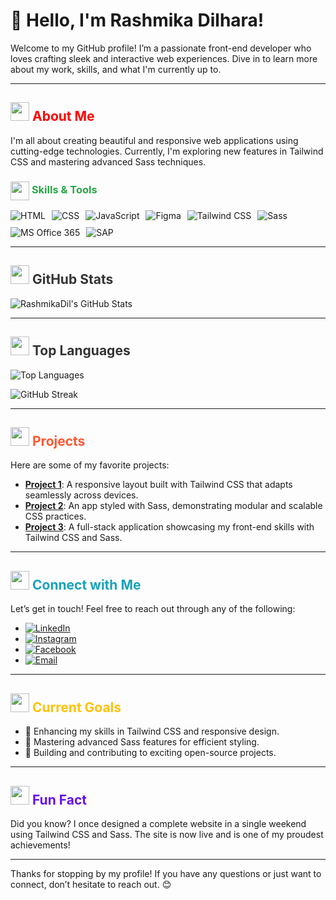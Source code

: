 # 👋 Hello, I'm Rashmika Dilhara!

Welcome to my GitHub profile! I’m a passionate front-end developer who loves crafting sleek and interactive web experiences. Dive in to learn more about my work, skills, and what I'm currently up to.

---

## <img src="https://img.icons8.com/ios-filled/50/ffffff/about.png" width="30"/> <span style="color: #FF0000;">About Me</span>

I'm all about creating beautiful and responsive web applications using cutting-edge technologies. Currently, I'm exploring new features in Tailwind CSS and mastering advanced Sass techniques.

### <img src="https://img.icons8.com/ios-filled/50/ffffff/tools.png" width="30" style="vertical-align: middle;"/> <span style="color: #28a745;">Skills & Tools</span>

<div style="display: flex; gap: 10px; flex-wrap: wrap;">
  <a href="#" style="text-decoration: none; color: inherit;">
    <img src="https://img.shields.io/badge/-HTML-E34F26?style=for-the-badge&logo=html5&logoColor=FFFFFF" alt="HTML" style="transition: transform 0.3s ease, box-shadow 0.3s ease;"/>
  </a>
  <a href="#" style="text-decoration: none; color: inherit;">
    <img src="https://img.shields.io/badge/-CSS-1572B6?style=for-the-badge&logo=css3&logoColor=FFFFFF" alt="CSS" style="transition: transform 0.3s ease, box-shadow 0.3s ease;"/>
  </a>
  <a href="#" style="text-decoration: none; color: inherit;">
    <img src="https://img.shields.io/badge/-JavaScript-F7DF1E?style=for-the-badge&logo=javascript&logoColor=000000" alt="JavaScript" style="transition: transform 0.3s ease, box-shadow 0.3s ease;"/>
  </a>
  <a href="#" style="text-decoration: none; color: inherit;">
    <img src="https://img.shields.io/badge/-Figma-F24E1E?style=for-the-badge&logo=figma&logoColor=FFFFFF" alt="Figma" style="transition: transform 0.3s ease, box-shadow 0.3s ease;"/>
  </a>
  <a href="#" style="text-decoration: none; color: inherit;">
    <img src="https://img.shields.io/badge/-Tailwind%20CSS-38B2AC?style=for-the-badge&logo=tailwindcss&logoColor=FFFFFF" alt="Tailwind CSS" style="transition: transform 0.3s ease, box-shadow 0.3s ease;"/>
  </a>
  <a href="#" style="text-decoration: none; color: inherit;">
    <img src="https://img.shields.io/badge/-Sass-CC6699?style=for-the-badge&logo=sass&logoColor=FFFFFF" alt="Sass" style="transition: transform 0.3s ease, box-shadow 0.3s ease;"/>
  </a>
  <a href="#" style="text-decoration: none; color: inherit;">
    <img src="https://img.shields.io/badge/-MS%20Office%20365-F25022?style=for-the-badge&logo=microsoft&logoColor=FFFFFF" alt="MS Office 365" style="transition: transform 0.3s ease, box-shadow 0.3s ease;"/>
  </a>
  <a href="#" style="text-decoration: none; color: inherit;">
    <img src="https://img.shields.io/badge/-SAP-00376B?style=for-the-badge&logo=sap&logoColor=FFFFFF" alt="SAP" style="transition: transform 0.3s ease, box-shadow 0.3s ease;"/>
  </a>
</div>

---
## <img src="https://img.icons8.com/ios-filled/50/ffffff/github.png" width="30"/> <span style="color: #333;">GitHub Stats</span>

![RashmikaDil's GitHub Stats](https://github-readme-stats.vercel.app/api?username=RashmikaDil&show_icons=true&hide_title=true&hide=prs&count_private=true&include_all_commits=true&hide_border=true&theme=tokyo-night)

---

## <img src="https://img.icons8.com/ios-filled/50/ffffff/github.png" width="30"/> <span style="color: #333;">Top Languages</span>

![Top Languages](https://github-readme-stats.vercel.app/api/top-langs/?username=RashmikaDil&layout=compact&theme=tokyo-night)

![GitHub Streak](https://github-readme-streak-stats.herokuapp.com/?user=RashmikaDil&theme=tokyo-night&hide_border=true)

---

## <img src="https://img.icons8.com/ios-filled/50/ffffff/rocket.png" width="30"/> <span style="color: #ff5733;">Projects</span>

Here are some of my favorite projects:

- **[Project 1](https://github.com/RashmikaDil/project1)**: A responsive layout built with Tailwind CSS that adapts seamlessly across devices.
- **[Project 2](https://github.com/RashmikaDil/project2)**: An app styled with Sass, demonstrating modular and scalable CSS practices.
- **[Project 3](https://github.com/RashmikaDil/project3)**: A full-stack application showcasing my front-end skills with Tailwind CSS and Sass.

---

## <img src="https://img.icons8.com/ios-filled/50/ffffff/phone.png" width="30"/> <span style="color: #17a2b8;">Connect with Me</span>

Let’s get in touch! Feel free to reach out through any of the following:

- [![LinkedIn](https://img.shields.io/badge/-LinkedIn-0077B5?style=for-the-badge&logo=linkedin&logoColor=white)](https://www.linkedin.com/in/rashmika-dilhara-47a7102aa/)
- [![Instagram](https://img.shields.io/badge/-Instagram-E4405F?style=for-the-badge&logo=instagram&logoColor=white)](https://www.instagram.com/rashmikadil523/)
- [![Facebook](https://img.shields.io/badge/-Facebook-1877F2?style=for-the-badge&logo=facebook&logoColor=white)](https://web.facebook.com/RashmikaDilharaFB)
- [![Email](https://img.shields.io/badge/-Email-D14836?style=for-the-badge&logo=gmail&logoColor=white)](mailto:rashmikadil2023@gmail.com)

---

## <img src="https://img.icons8.com/ios-filled/50/ffffff/goals.png" width="30"/> <span style="color: #ffc107;">Current Goals</span>

- 🌱 Enhancing my skills in Tailwind CSS and responsive design.
- 🎨 Mastering advanced Sass features for efficient styling.
- 🚀 Building and contributing to exciting open-source projects.

---

## <img src="https://img.icons8.com/ios-filled/50/ffffff/idea.png" width="30"/> <span style="color: #6610f2;">Fun Fact</span>

Did you know? I once designed a complete website in a single weekend using Tailwind CSS and Sass. The site is now live and is one of my proudest achievements!

---

Thanks for stopping by my profile! If you have any questions or just want to connect, don’t hesitate to reach out. 😊
